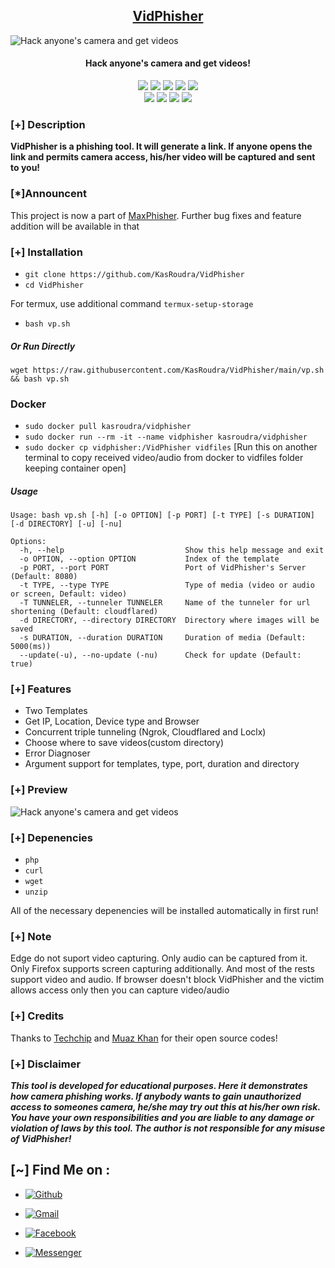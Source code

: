 <h2 align="center"><u>VidPhisher</u></h2>

![Hack anyone's camera and get videos](https://github.com/KasRoudra/VidPhisher/raw/main/files/banner.png)

<h4 align="center"> Hack anyone's camera and get videos!</h4>

<p align="center">
  <img src="https://img.shields.io/badge/Version-1.2-blue?style=for-the-badge&color=blue">
   <img src="https://img.shields.io/github/stars/Augustine Tilo/VidPhisher?style=for-the-badge&color=magenta">
  <img src="https://img.shields.io/github/forks/KasRoudra/VidPhisher?color=cyan&style=for-the-badge&color=purple">
  <img src="https://img.shields.io/github/issues/KasRoudra/VidPhisher?color=red&style=for-the-badge">
  <img src="https://img.shields.io/github/license/KasRoudra/VidPhisher?style=for-the-badge&color=blue">
<br>
    <img src="https://img.shields.io/badge/Author-Augustine Tilo-green?style=flat-square">
    <img src="https://img.shields.io/badge/Open%20Source-Yes-orange?style=flat-square">
    <img src="https://img.shields.io/badge/Maintained-Yes-cyan?style=flat-square">
    <img src="https://img.shields.io/badge/Written%20In-Shell-blue?style=flat-square">
</p>

### [+] Description

**VidPhisher is a phishing tool. It will generate a link. If anyone opens the link and permits camera access, his/her video will be captured and sent to you!**

### [*]Announcent

This project is now a part of [MaxPhisher](https://github.com/KasRoudra/MaxPhisher). Further bug fixes and feature addition will be available in that


### [+] Installation

- `git clone https://github.com/KasRoudra/VidPhisher`
- `cd VidPhisher`

For termux, use additional command `termux-setup-storage`

- `bash vp.sh`

##### Or Run Directly

```
wget https://raw.githubusercontent.com/KasRoudra/VidPhisher/main/vp.sh && bash vp.sh
```

### Docker

 - `sudo docker pull kasroudra/vidphisher`
 - `sudo docker run --rm -it --name vidphisher kasroudra/vidphisher`
 - `sudo docker cp vidphisher:/VidPhisher vidfiles` [Run this on another terminal to copy received video/audio from docker to vidfiles folder keeping container open] 


##### Usage

```
Usage: bash vp.sh [-h] [-o OPTION] [-p PORT] [-t TYPE] [-s DURATION] [-d DIRECTORY] [-u] [-nu]

Options:
  -h, --help                           Show this help message and exit
  -o OPTION, --option OPTION           Index of the template
  -p PORT, --port PORT                 Port of VidPhisher's Server (Default: 8080)
  -t TYPE, --type TYPE                 Type of media (video or audio or screen, Default: video)
  -T TUNNELER, --tunneler TUNNELER     Name of the tunneler for url shortening (Default: cloudflared)
  -d DIRECTORY, --directory DIRECTORY  Directory where images will be saved
  -s DURATION, --duration DURATION     Duration of media (Default: 5000(ms))
  --update(-u), --no-update (-nu)      Check for update (Default: true)
```

### [+] Features

- Two Templates
- Get IP, Location, Device type and Browser
- Concurrent triple tunneling (Ngrok, Cloudflared and Loclx)
- Choose where to save videos(custom directory)
- Error Diagnoser
- Argument support for templates, type, port, duration and directory

### [+] Preview

![Hack anyone's camera and get videos](https://github.com/KasRoudra/VidPhisher/raw/main/files/vp.gif)

### [+] Depenencies

- `php`
- `curl`
- `wget`
- `unzip`

All of the necessary depenencies will be installed automatically in first run!

### [+] Note

Edge do not suport video capturing. Only audio can be captured from it. Only Firefox supports screen capturing additionally. And most of the rests support video and audio. If browser doesn't block VidPhisher and the victim allows access only then you can capture video/audio

### [+] Credits

Thanks to <a href="https://github.com/Techchipnet/camphish">Techchip</a> and <a href="https://github.com/muaz-khan/RecordRTC">Muaz Khan</a> for their open source codes!

### [+] Disclaimer

**_This tool is developed for educational purposes. Here it demonstrates how camera phishing works. If anybody wants to gain unauthorized access to someones camera, he/she may try out this at his/her own risk. You have your own responsibilities and you are liable to any damage or violation of laws by this tool. The author is not responsible for any misuse of VidPhisher!_**

## [~] Find Me on :

- [![Github](https://img.shields.io/badge/Github-KasRoudra-green?style=for-the-badge&logo=github)](https://github.com/KasRoudra)

- [![Gmail](https://img.shields.io/badge/Gmail-KasRoudra-green?style=for-the-badge&logo=gmail)](mailto:kasroudrakrd@gmail.com)

- [![Facebook](https://img.shields.io/badge/Facebook-KasRoudra-green?style=for-the-badge&logo=facebook)](https://facebook.com/KasRoudra)

- [![Messenger](https://img.shields.io/badge/Messenger-KasRoudra-green?style=for-the-badge&logo=messenger)](https://m.me/KasRoudra)

